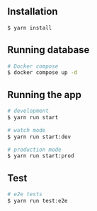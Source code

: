 ## Installation

```bash
$ yarn install
```

## Running database

```bash
# Docker compose
$ docker compose up -d
```

## Running the app

```bash
# development
$ yarn run start

# watch mode
$ yarn run start:dev

# production mode
$ yarn run start:prod
```

## Test

```bash
# e2e tests
$ yarn run test:e2e
```
